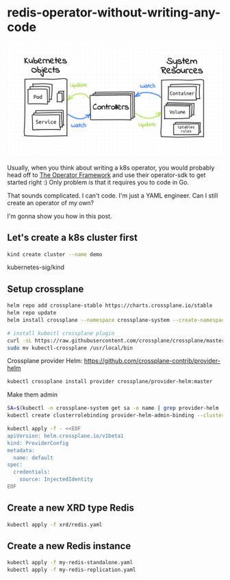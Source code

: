 # redis-operator-without-writing-any-code

![](images/kube-control-loop-3000-opt.png)

Usually, when you think about writing a k8s operator, you would probably head off to [The Operator Framework](https://operatorframework.io/) and use their operator-sdk to get started right :) Only problem is that it requires you to code in Go.

That sounds complicated. I can't code. I'm just a YAML engineer. Can I still create an operator of my own?

I'm gonna show you how in this post.
## Let's create a k8s cluster first

```bash
kind create cluster --name demo
```

kubernetes-sig/kind

## Setup crossplane

```bash
helm repo add crossplane-stable https://charts.crossplane.io/stable
helm repo update
helm install crossplane --namespace crossplane-system --create-namespace crossplane-stable/crossplane --wait
```

```bash
# install kubectl crossplane plugin
curl -sL https://raw.githubusercontent.com/crossplane/crossplane/master/install.sh | sh
sudo mv kubectl-crossplane /usr/local/bin
```

Crossplane provider Helm: https://github.com/crossplane-contrib/provider-helm

```bash
kubectl crossplane install provider crossplane/provider-helm:master
```

Make them admin

```bash
SA=$(kubectl -n crossplane-system get sa -o name | grep provider-helm | sed -e 's|serviceaccount\/|crossplane-system:|g')
kubectl create clusterrolebinding provider-helm-admin-binding --clusterrole cluster-admin --serviceaccount="${SA}"
```

```bash
kubectl apply -f - <<EOF
apiVersion: helm.crossplane.io/v1beta1
kind: ProviderConfig
metadata:
  name: default
spec:
  credentials:
    source: InjectedIdentity
EOF
```

## Create a new XRD type Redis

```bash
kubectl apply -f xrd/redis.yaml
```

## Create a new Redis instance

```bash
kubectl apply -f my-redis-standalone.yaml
kubectl apply -f my-redis-replication.yaml
```